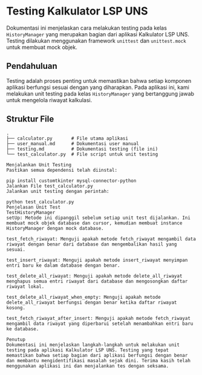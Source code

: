 # Testing Kalkulator LSP UNS

Dokumentasi ini menjelaskan cara melakukan testing pada kelas `HistoryManager` yang merupakan bagian dari aplikasi Kalkulator LSP UNS. Testing dilakukan menggunakan framework `unittest` dan `unittest.mock` untuk membuat mock objek.

## Pendahuluan

Testing adalah proses penting untuk memastikan bahwa setiap komponen aplikasi berfungsi sesuai dengan yang diharapkan. Pada aplikasi ini, kami melakukan unit testing pada kelas `HistoryManager` yang bertanggung jawab untuk mengelola riwayat kalkulasi.

## Struktur File

```plaintext
.
├── calculator.py       # File utama aplikasi
├── user_manual.md      # Dokumentasi user manual
├── testing.md          # Dokumentasi testing (file ini)
└── test_calculator.py  # File script untuk unit testing

Menjalankan Unit Testing
Pastikan semua dependensi telah diinstal:

pip install customtkinter mysql-connector-python
Jalankan File test_calculator.py
Jalankan unit testing dengan perintah:

python test_calculator.py
Penjelasan Unit Test
TestHistoryManager
setUp: Metode ini dipanggil sebelum setiap unit test dijalankan. Ini membuat mock objek database dan cursor, kemudian membuat instance HistoryManager dengan mock database.

test_fetch_riwayat: Menguji apakah metode fetch_riwayat mengambil data riwayat dengan benar dari database dan mengembalikan hasil yang sesuai.

test_insert_riwayat: Menguji apakah metode insert_riwayat menyimpan entri baru ke dalam database dengan benar.

test_delete_all_riwayat: Menguji apakah metode delete_all_riwayat menghapus semua entri riwayat dari database dan mengosongkan daftar riwayat lokal.

test_delete_all_riwayat_when_empty: Menguji apakah metode delete_all_riwayat berfungsi dengan benar ketika daftar riwayat kosong.

test_fetch_riwayat_after_insert: Menguji apakah metode fetch_riwayat mengambil data riwayat yang diperbarui setelah menambahkan entri baru ke database.

Penutup
Dokumentasi ini menjelaskan langkah-langkah untuk melakukan unit testing pada aplikasi Kalkulator LSP UNS. Testing yang tepat memastikan bahwa setiap bagian dari aplikasi berfungsi dengan benar dan membantu mengidentifikasi masalah sejak dini. Terima kasih telah menggunakan aplikasi ini dan menjalankan tes dengan seksama.
